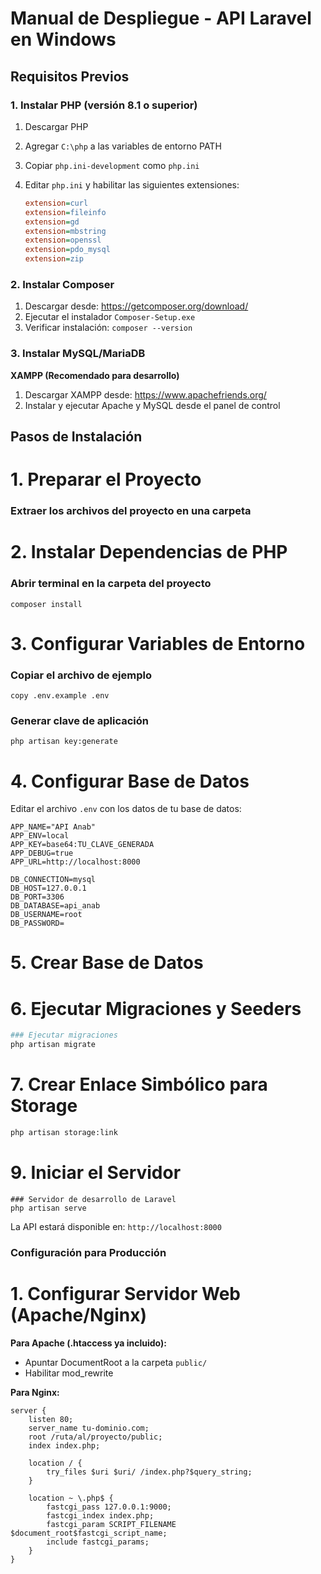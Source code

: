 # Manual de Despliegue - API Laravel en Windows

## Requisitos Previos

### 1. Instalar PHP (versión 8.1 o superior)
1. Descargar PHP
4. Agregar `C:\php` a las variables de entorno PATH
5. Copiar `php.ini-development` como `php.ini`
6. Editar `php.ini` y habilitar las siguientes extensiones:

   ```ini
   extension=curl
   extension=fileinfo
   extension=gd
   extension=mbstring
   extension=openssl
   extension=pdo_mysql
   extension=zip
   ```

### 2. Instalar Composer
1. Descargar desde: https://getcomposer.org/download/
2. Ejecutar el instalador `Composer-Setup.exe`
3. Verificar instalación: `composer --version`

### 3. Instalar MySQL/MariaDB
**XAMPP (Recomendado para desarrollo)**
1. Descargar XAMPP desde: https://www.apachefriends.org/
2. Instalar y ejecutar Apache y MySQL desde el panel de control

## Pasos de Instalación

# 1. Preparar el Proyecto
### Extraer los archivos del proyecto en una carpeta


# 2. Instalar Dependencias de PHP
### Abrir terminal en la carpeta del proyecto
```
composer install
```

# 3. Configurar Variables de Entorno
### Copiar el archivo de ejemplo
```
copy .env.example .env
```

### Generar clave de aplicación
```
php artisan key:generate
```
# 4. Configurar Base de Datos
Editar el archivo `.env` con los datos de tu base de datos:
```env
APP_NAME="API Anab"
APP_ENV=local
APP_KEY=base64:TU_CLAVE_GENERADA
APP_DEBUG=true
APP_URL=http://localhost:8000

DB_CONNECTION=mysql
DB_HOST=127.0.0.1
DB_PORT=3306
DB_DATABASE=api_anab
DB_USERNAME=root
DB_PASSWORD=
```

# 5. Crear Base de Datos

# 6. Ejecutar Migraciones y Seeders
```bash
### Ejecutar migraciones
php artisan migrate
```

# 7. Crear Enlace Simbólico para Storage
```bash
php artisan storage:link
````

# 9. Iniciar el Servidor
```
### Servidor de desarrollo de Laravel
php artisan serve
```

La API estará disponible en: `http://localhost:8000`


### Configuración para Producción

# 1. Configurar Servidor Web (Apache/Nginx)
**Para Apache (.htaccess ya incluido):**
- Apuntar DocumentRoot a la carpeta `public/`
- Habilitar mod_rewrite

**Para Nginx:**
```nginx
server {
    listen 80;
    server_name tu-dominio.com;
    root /ruta/al/proyecto/public;
    index index.php;

    location / {
        try_files $uri $uri/ /index.php?$query_string;
    }

    location ~ \.php$ {
        fastcgi_pass 127.0.0.1:9000;
        fastcgi_index index.php;
        fastcgi_param SCRIPT_FILENAME $document_root$fastcgi_script_name;
        include fastcgi_params;
    }
}
```
